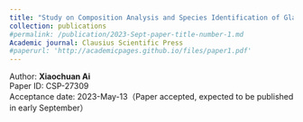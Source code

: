 ```yaml
---
title: "Study on Composition Analysis and Species Identification of Glass Relics Based on the Multiple Linear Regression Model"
collection: publications
#permalink: /publication/2023-Sept-paper-title-number-1.md
Academic journal: Clausius Scientific Press
#paperurl: 'http://academicpages.github.io/files/paper1.pdf'
---
```

Author: **Xiaochuan Ai**<br>
Paper ID: CSP-27309<br>
Acceptance date: 2023-May-13（Paper accepted, expected to be published in early September）<br>


